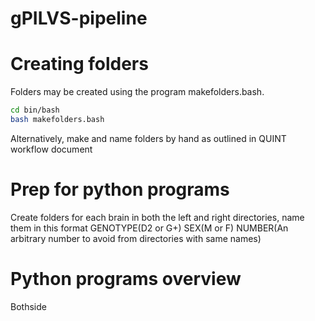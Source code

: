 # gPILVS-pipeline

# Creating folders

Folders may be created using the program makefolders.bash. 

```bash
cd bin/bash
bash makefolders.bash
```

Alternatively, make and name folders by hand as outlined in QUINT workflow document

# Prep for python programs

Create folders for each brain in both the left and right directories, name them in this format GENOTYPE(D2 or G+) SEX(M or F) NUMBER(An arbitrary number to avoid from directories with same names)

# Python programs overview

Bothside
